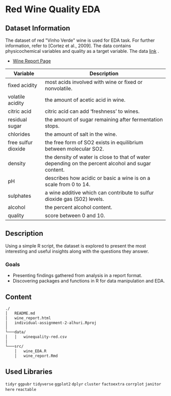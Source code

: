 # Red Wine Quality EDA

## Dataset Information
The dataset of red "Vinho Verde" wine is used for EDA task. For further information,
refer to [Cortez et al., 2009]. The data contains physicochemical variables and quality as a target variable.
The data [link](https://archive.ics.uci.edu/ml/datasets/wine+quality) .

- [Wine Report Page](https://alhuri.github.io/wine_report.html/)


| Variable            | Description                                            |
|---------------------|--------------------------------------------------------|
| fixed acidity       | most acids involved with wine or fixed or nonvolatile. |
| volatile acidity    | the amount of acetic acid in wine.                     |
| citric acid         | citric acid can add ‘freshness’ to wines.              |
| residual sugar      | the amount of sugar remaining after fermentation stops.|
| chlorides           | the amount of salt in the wine.                        |
| free sulfur dioxide | the free form of SO2 exists in equilibrium between molecular SO2.|
| density             | the density of water is close to that of water depending on the percent alcohol and sugar content.|
| pH                  | describes how acidic or basic a wine is on a scale from 0 to 14.|
| sulphates           | a wine additive which can contribute to sulfur dioxide gas (S02) levels.|
| alcohol             | the percent alcohol content.                           |
| quality             | score between 0 and 10.                                |


## Description

Using a simple R script, the dataset is explored to present the most interesting and useful insights along with the questions they answer.
### Goals
- Presenting findings gathered from analysis in a report format.
- Discovering packages and functions in R for data manipulation and EDA.

## Content 

```bash
./
│   README.md
│   wine_report.html    
│   individual-assignment-2-alhuri.Rproj
│   
└───data/
│   │   winequality-red.csv
│   
└───src/
    │   wine_EDA.R
    │   wine_report.Rmd
```

## Used Libraries
`tidyr` 
`ggpubr`
`tidyverse`
`ggplot2`
`dplyr`
`cluster`
`factoextra`
`corrplot`
`janitor`
`here`
`reactable`
